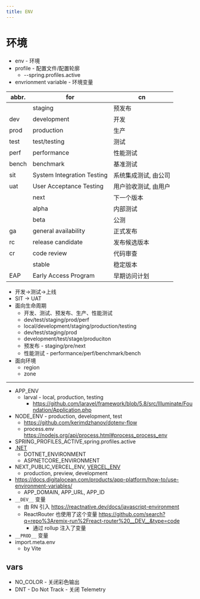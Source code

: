 ```yaml
---
title: ENV
---
```


# 环境

- env - 环境
- profile - 配置文件/配置轮廓
  - --spring.profiles.active
- envrionment variable - 环境变量

| abbr. | for                        | cn                   |
| ----- | -------------------------- | -------------------- |
|       | staging                    | 预发布               |
| dev   | development                | 开发                 |
| prod  | production                 | 生产                 |
| test  | test/testing               | 测试                 |
| perf  | performance                | 性能测试             |
| bench | benchmark                  | 基准测试             |
| sit   | System Integration Testing | 系统集成测试, 由公司 |
| uat   | User Acceptance Testing    | 用户验收测试, 由用户 |
|       | next                       | 下一个版本           |
|       | alpha                      | 内部测试             |
|       | beta                       | 公测                 |
| ga    | general availability       | 正式发布             |
| rc    | release candidate          | 发布候选版本         |
| cr    | code review                | 代码审查             |
|       | stable                     | 稳定版本             |
| EAP   | Early Access Program       | 早期访问计划         |

- 开发->测试->上线
- SIT -> UAT
- 面向生命周期
  - 开发、测试、预发布、生产、性能测试
  - dev/test/staging/prod/perf
  - local/development/staging/production/testing
  - dev/test/staging/prod
  - development/test/stage/produciton
  - 预发布 - staging/pre/next
  - 性能测试 - performance/perf/benchmark/bench
- 面向环境
  - region
  - zone

---

- APP_ENV
  - larval - local, production, testing
    - https://github.com/laravel/framework/blob/5.8/src/Illuminate/Foundation/Application.php
- NODE_ENV - production, development, test
  - https://github.com/kerimdzhanov/dotenv-flow
  - process.env https://nodejs.org/api/process.html#process_process_env
- SPRING_PROFILES_ACTIVE,spring.profiles.active
- [.NET](https://learn.microsoft.com/en-us/aspnet/core/fundamentals/environments)
  - DOTNET_ENVIRONMENT
  - ASPNETCORE_ENVIRONMENT
- NEXT_PUBLIC_VERCEL_ENV, [VERCEL_ENV](https://vercel.com/docs/projects/environment-variables/system-environment-variables)
  - production, preview, development
- https://docs.digitalocean.com/products/app-platform/how-to/use-environment-variables/
  - APP_DOMAIN, APP_URL, APP_ID
- `__DEV__` 变量
  - 由 RN 引入 https://reactnative.dev/docs/javascript-environment
  - ReactRouter 也使用了这个变量 https://github.com/search?q=repo%3Aremix-run%2Freact-router%20__DEV__&type=code
    - 通过 rollup 注入了变量
- `__PROD__` 变量
- import.meta.env
  - by Vite

## vars

- NO_COLOR - 关闭彩色输出
- DNT - Do Not Track - 关闭 Telemetry
